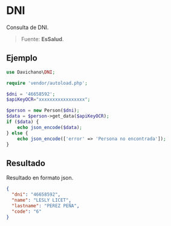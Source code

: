 # DNI
Consulta de DNI.
> Fuente: **EsSalud**.

## Ejemplo

```php
use Davichano\DNI;

require 'vendor/autoload.php';

$dni = '46658592';
$apiKeyOCR="xxxxxxxxxxxxxxxxx";

$person = new Person($dni);
$data = $person->get_data($apiKeyOCR);
if ($data) {
    echo json_encode($data);
} else {
    echo json_encode(['error' => 'Persona no encontrada']);
}
```

## Resultado

Resultado en formato json.

```json
{
  "dni": "46658592",
  "name": "LESLY LICET",
  "lastname": "PEREZ PEÑA",
  "code": "6"
}
```